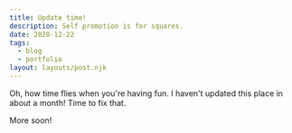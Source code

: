 ```yaml
---
title: Update time!
description: Self promotion is for squares. 
date: 2020-12-22
tags:
  - blog
  - portfolio
layout: layouts/post.njk
---
```

Oh, how time flies when you're having fun. I haven't updated this place in about a month! Time to fix that. 

More soon!